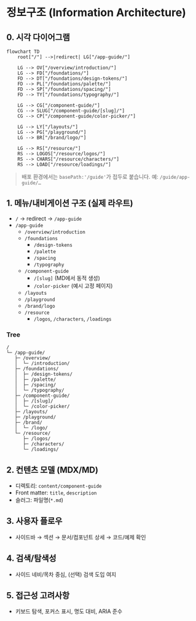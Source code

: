 # 정보구조 (Information Architecture)

## 0. 시각 다이어그램

```mermaid
flowchart TD
    root["/"] -->|redirect| LG["/app-guide/"]

    LG --> OV["/overview/introduction/"]
    LG --> FD["/foundations/"]
    FD --> DT["/foundations/design-tokens/"]
    FD --> PL["/foundations/palette/"]
    FD --> SP["/foundations/spacing/"]
    FD --> TY["/foundations/typography/"]

    LG --> CG["/component-guide/"]
    CG --> SLUG["/component-guide/[slug]/"]
    CG --> CP["/component-guide/color-picker/"]

    LG --> LY["/layouts/"]
    LG --> PG["/playground/"]
    LG --> BR["/brand/logo/"]

    LG --> RS["/resource/"]
    RS --> LOGOS["/resource/logos/"]
    RS --> CHARS["/resource/characters/"]
    RS --> LOAD["/resource/loadings/"]
```

> 배포 환경에서는 `basePath:'/guide'`가 접두로 붙습니다. 예: `/guide/app-guide/…`

## 1. 메뉴/내비게이션 구조 (실제 라우트)
- `/` → redirect → `/app-guide`
- `/app-guide`
  - `/overview/introduction`
  - `/foundations`
    - `/design-tokens`
    - `/palette`
    - `/spacing`
    - `/typography`
  - `/component-guide`
    - `/[slug]` (MD에서 동적 생성)
    - `/color-picker` (예시 고정 페이지)
  - `/layouts`
  - `/playground`
  - `/brand/logo`
  - `/resource`
    - `/logos`, `/characters`, `/loadings`

### Tree
```
/
└─ /app-guide/
   ├─ /overview/
   │  └─ /introduction/
   ├─ /foundations/
   │  ├─ /design-tokens/
   │  ├─ /palette/
   │  ├─ /spacing/
   │  └─ /typography/
   ├─ /component-guide/
   │  ├─ /[slug]/
   │  └─ /color-picker/
   ├─ /layouts/
   ├─ /playground/
   ├─ /brand/
   │  └─ /logo/
   └─ /resource/
      ├─ /logos/
      ├─ /characters/
      └─ /loadings/
```

## 2. 컨텐츠 모델 (MDX/MD)
- 디렉토리: `content/component-guide`
- Front matter: `title`, `description`
- 슬러그: 파일명(`*.md`)

## 3. 사용자 플로우
- 사이드바 → 섹션 → 문서/컴포넌트 상세 → 코드/예제 확인

## 4. 검색/탐색성
- 사이드 네비/목차 중심, (선택) 검색 도입 여지

## 5. 접근성 고려사항
- 키보드 탐색, 포커스 표시, 명도 대비, ARIA 준수
